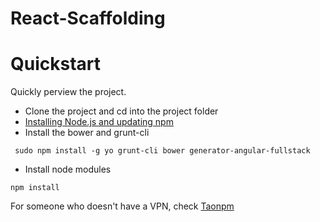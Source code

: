 # React-Scaffolding

# Quickstart
Quickly perview the project.
* Clone the project and cd into the project folder
* [Installing Node.js and updating npm](https://docs.npmjs.com/getting-started/installing-node)
* Install the bower and grunt-cli
````
 sudo npm install -g yo grunt-cli bower generator-angular-fullstack
````
* Install node modules
````
npm install
````
For someone who doesn't have a VPN, check [Taonpm](http://npm.taobao.org/)

````
